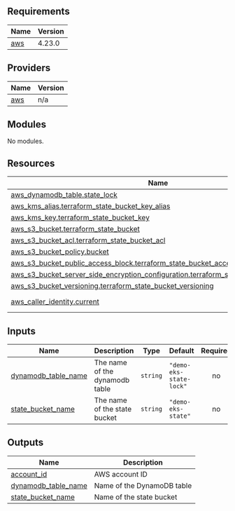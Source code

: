## Requirements

| Name | Version |
|------|---------|
| <a name="requirement_aws"></a> [aws](#requirement\_aws) | 4.23.0 |

## Providers

| Name | Version |
|------|---------|
| <a name="provider_aws"></a> [aws](#provider\_aws) | n/a |

## Modules

No modules.

## Resources

| Name | Type |
|------|------|
| [aws_dynamodb_table.state_lock](https://registry.terraform.io/providers/hashicorp/aws/latest/docs/resources/dynamodb_table) | resource |
| [aws_kms_alias.terraform_state_bucket_key_alias](https://registry.terraform.io/providers/hashicorp/aws/latest/docs/resources/kms_alias) | resource |
| [aws_kms_key.terraform_state_bucket_key](https://registry.terraform.io/providers/hashicorp/aws/latest/docs/resources/kms_key) | resource |
| [aws_s3_bucket.terraform_state_bucket](https://registry.terraform.io/providers/hashicorp/aws/latest/docs/resources/s3_bucket) | resource |
| [aws_s3_bucket_acl.terraform_state_bucket_acl](https://registry.terraform.io/providers/hashicorp/aws/latest/docs/resources/s3_bucket_acl) | resource |
| [aws_s3_bucket_policy.bucket](https://registry.terraform.io/providers/hashicorp/aws/latest/docs/resources/s3_bucket_policy) | resource |
| [aws_s3_bucket_public_access_block.terraform_state_bucket_access_block](https://registry.terraform.io/providers/hashicorp/aws/latest/docs/resources/s3_bucket_public_access_block) | resource |
| [aws_s3_bucket_server_side_encryption_configuration.terraform_state_bucket_encryption](https://registry.terraform.io/providers/hashicorp/aws/latest/docs/resources/s3_bucket_server_side_encryption_configuration) | resource |
| [aws_s3_bucket_versioning.terraform_state_bucket_versioning](https://registry.terraform.io/providers/hashicorp/aws/latest/docs/resources/s3_bucket_versioning) | resource |
| [aws_caller_identity.current](https://registry.terraform.io/providers/hashicorp/aws/latest/docs/data-sources/caller_identity) | data source |

## Inputs

| Name | Description | Type | Default | Required |
|------|-------------|------|---------|:--------:|
| <a name="input_dynamodb_table_name"></a> [dynamodb\_table\_name](#input\_dynamodb\_table\_name) | The name of the dynamodb table | `string` | `"demo-eks-state-lock"` | no |
| <a name="input_state_bucket_name"></a> [state\_bucket\_name](#input\_state\_bucket\_name) | The name of the state bucket | `string` | `"demo-eks-state"` | no |

## Outputs

| Name | Description |
|------|-------------|
| <a name="output_account_id"></a> [account\_id](#output\_account\_id) | AWS account ID |
| <a name="output_dynamodb_table_name"></a> [dynamodb\_table\_name](#output\_dynamodb\_table\_name) | Name of the DynamoDB table |
| <a name="output_state_bucket_name"></a> [state\_bucket\_name](#output\_state\_bucket\_name) | Name of the state bucket |
